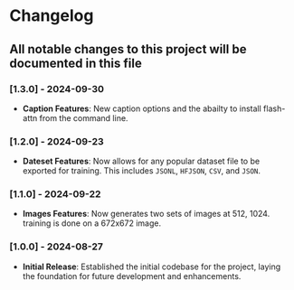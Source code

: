 # Changelog

## All notable changes to this project will be documented in this file

### [1.3.0] - 2024-09-30

- **Caption Features**: New caption options and the abailty to install flash-attn from the command line.

### [1.2.0] - 2024-09-23

- **Dateset Features**: Now allows for any popular dataset file to be exported for training. This includes `JSONL`, `HFJSON`, `CSV`, and `JSON`.

### [1.1.0] - 2024-09-22

- **Images Features**: Now generates two sets of images at 512, 1024. training is done on a 672x672 image.

### [1.0.0] - 2024-08-27

- **Initial Release**: Established the initial codebase for the project, laying the foundation for future development and enhancements.
